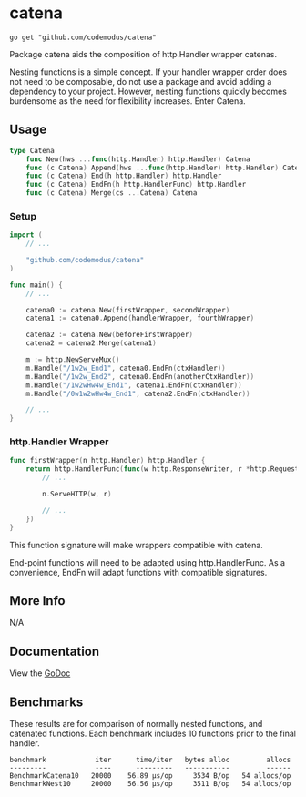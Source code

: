 # catena

    go get "github.com/codemodus/catena"

Package catena aids the composition of http.Handler wrapper catenas.

Nesting functions is a simple concept.  If your handler wrapper order does not 
need to be composable, do not use a package and avoid adding a dependency 
to your project.  However, nesting functions quickly becomes burdensome as the 
need for flexibility increases. Enter Catena.

## Usage

```go
type Catena
    func New(hws ...func(http.Handler) http.Handler) Catena
    func (c Catena) Append(hws ...func(http.Handler) http.Handler) Catena
    func (c Catena) End(h http.Handler) http.Handler
    func (c Catena) EndFn(h http.HandlerFunc) http.Handler
    func (c Catena) Merge(cs ...Catena) Catena
```

### Setup

```go
import (
    // ...

    "github.com/codemodus/catena"
)

func main() {
    // ...

    catena0 := catena.New(firstWrapper, secondWrapper)
    catena1 := catena0.Append(handlerWrapper, fourthWrapper)

    catena2 := catena.New(beforeFirstWrapper)
    catena2 = catena2.Merge(catena1)

    m := http.NewServeMux()
    m.Handle("/1w2w_End1", catena0.EndFn(ctxHandler))
    m.Handle("/1w2w_End2", catena0.EndFn(anotherCtxHandler))
    m.Handle("/1w2wHw4w_End1", catena1.EndFn(ctxHandler))
    m.Handle("/0w1w2wHw4w_End1", catena2.EndFn(ctxHandler))

    // ...
}
```

### http.Handler Wrapper

```go
func firstWrapper(n http.Handler) http.Handler {
    return http.HandlerFunc(func(w http.ResponseWriter, r *http.Request) {
        // ...

        n.ServeHTTP(w, r)

        // ...
    })
}
```
This function signature will make wrappers compatible with catena.

End-point functions will need to be adapted using http.HandlerFunc.  As a 
convenience, EndFn will adapt functions with compatible signatures.

## More Info

N/A

## Documentation

View the [GoDoc](http://godoc.org/github.com/codemodus/catena)

## Benchmarks

These results are for comparison of normally nested functions, and catenated 
functions.  Each benchmark includes 10 functions prior to the final handler.

    benchmark            iter      time/iter   bytes alloc         allocs
    ---------            ----      ---------   -----------         ------
    BenchmarkCatena10   20000    56.89 μs/op     3534 B/op   54 allocs/op
    BenchmarkNest10     20000    56.56 μs/op     3511 B/op   54 allocs/op
